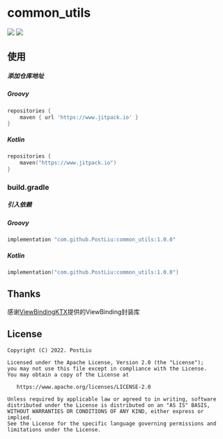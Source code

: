# common_utils

[![](https://jitpack.io/v/PostLiu/common_utils.svg)](https://jitpack.io/#PostLiu/common_utils)  [![](https://img.shields.io/badge/License-Apache--2.0-blue.svg)](https://github.com/DylanCaiCoding/ViewBindingKtx/blob/master/LICENSE)

## 使用

##### 添加仓库地址

##### Groovy

```groovy
repositories {
    maven { url 'https://www.jitpack.io' }
}
```

##### Kotlin

```kotlin
repositories {
    maven("https://www.jitpack.io")
}
```

### build.gradle

##### 引入依赖

##### Groovy

```groovy
implementation "com.github.PostLiu:common_utils:1.0.0"
```

##### Kotlin

```kotlin
implementation("com.github.PostLiu:common_utils:1.0.0")
```

## Thanks

感谢[ViewBindingKTX](https://github.com/DylanCaiCoding/ViewBindingKTX)提供的ViewBinding封装库

## License

```
Copyright (C) 2022. PostLiu

Licensed under the Apache License, Version 2.0 (the "License");
you may not use this file except in compliance with the License.
You may obtain a copy of the License at

   https://www.apache.org/licenses/LICENSE-2.0

Unless required by applicable law or agreed to in writing, software
distributed under the License is distributed on an "AS IS" BASIS,
WITHOUT WARRANTIES OR CONDITIONS OF ANY KIND, either express or implied.
See the License for the specific language governing permissions and
limitations under the License.
```
